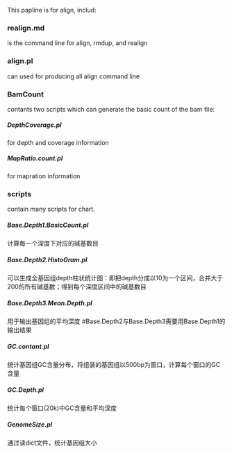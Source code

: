 This papline is for align, includ:

### realign.md  
is the command line for align, rmdup, and realign  

### align.pl  
can used for producing all align command line  


### BamCount  
contants two scripts which can generate the basic count of the bam file:  
##### DepthCoverage.pl  
for depth and coverage information  
##### MapRatio.count.pl  
for mapration information  

### scripts  
contain many scripts for chart.
##### Base.Depth1.BasicCount.pl  
计算每一个深度下对应的碱基数目
##### Base.Depth2.HistoGram.pl  
可以生成全基因组depth柱状统计图：即把depth分成以10为一个区间，合并大于200的所有碱基数；得到每个深度区间中的碱基数目
##### Base.Depth3.Mean.Depth.pl  
用于输出基因组的平均深度
#Base.Depth2与Base.Depth3需要用Base.Depth1的输出结果
##### GC.contant.pl  
统计基因组GC含量分布，将组装的基因组以500bp为窗口，计算每个窗口的GC含量
##### GC.Depth.pl  
统计每个窗口(20k)中GC含量和平均深度
##### GenomeSize.pl  
通过读dict文件，统计基因组大小
